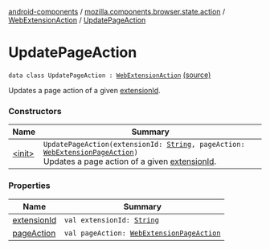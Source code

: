[android-components](../../../index.md) / [mozilla.components.browser.state.action](../../index.md) / [WebExtensionAction](../index.md) / [UpdatePageAction](./index.md)

# UpdatePageAction

`data class UpdatePageAction : `[`WebExtensionAction`](../index.md) [(source)](https://github.com/mozilla-mobile/android-components/blob/master/components/browser/state/src/main/java/mozilla/components/browser/state/action/BrowserAction.kt#L390)

Updates a page action of a given [extensionId](extension-id.md).

### Constructors

| Name | Summary |
|---|---|
| [&lt;init&gt;](-init-.md) | `UpdatePageAction(extensionId: `[`String`](https://kotlinlang.org/api/latest/jvm/stdlib/kotlin/-string/index.html)`, pageAction: `[`WebExtensionPageAction`](../../../mozilla.components.concept.engine.webextension/-web-extension-page-action.md)`)`<br>Updates a page action of a given [extensionId](extension-id.md). |

### Properties

| Name | Summary |
|---|---|
| [extensionId](extension-id.md) | `val extensionId: `[`String`](https://kotlinlang.org/api/latest/jvm/stdlib/kotlin/-string/index.html) |
| [pageAction](page-action.md) | `val pageAction: `[`WebExtensionPageAction`](../../../mozilla.components.concept.engine.webextension/-web-extension-page-action.md) |
